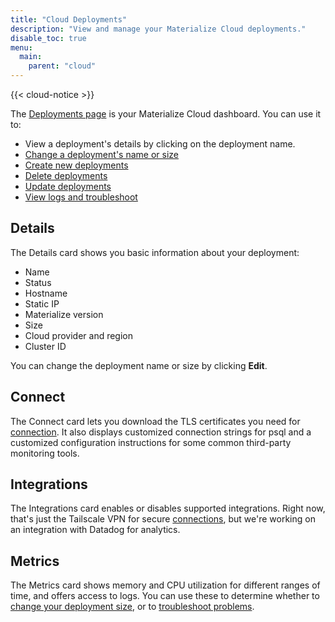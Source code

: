 ```yaml
---
title: "Cloud Deployments"
description: "View and manage your Materialize Cloud deployments."
disable_toc: true
menu:
  main:
    parent: "cloud"
---
```


{{< cloud-notice >}}

The [Deployments page](http://cloud.materialize.com/deployments) is your Materialize Cloud dashboard. You can use it to:

- View a deployment's details by clicking on the deployment name.
- [Change a deployment's name or size](../change-deployment-details)
- [Create new deployments](../create-deployments)
- [Delete deployments](../destroy-deployments)
- [Update deployments](../maintenance-windows/#how-to-upgrade)
- [View logs and troubleshoot](../troubleshoot-cloud)

## Details

The Details card shows you basic information about your deployment:

- Name
- Status
- Hostname
- Static IP
- Materialize version
- Size
- Cloud provider and region
- Cluster ID

You can change the deployment name or size by clicking **Edit**.

## Connect

The Connect card lets you download the TLS certificates you need for [connection](../connect-to-materialize-cloud). It also displays customized connection strings for psql and a customized configuration instructions for some common third-party monitoring tools.

## Integrations

The Integrations card enables or disables supported integrations. Right now, that's just the Tailscale VPN for secure [connections](../connect-to-materialize-cloud), but we're working on an integration with Datadog for analytics.

## Metrics

The Metrics card shows memory and CPU utilization for different ranges of time, and offers access to logs. You can use these to determine whether to [change your deployment size](../change-deployment-details), or to [troubleshoot problems](../troubleshoot-cloud).
